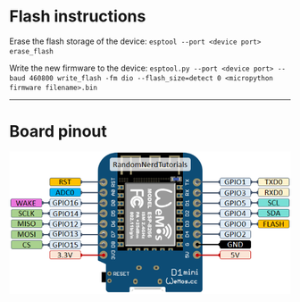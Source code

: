 # Flash instructions

Erase the flash storage of the device: `esptool --port <device port> erase_flash`


Write the new firmware to the device: `esptool.py --port <device port> --baud 460800 write_flash -fm dio --flash_size=detect 0 <micropython firmware filename>.bin`

---

# Board pinout
![](images/wemos_d1_mini_pinout.png)